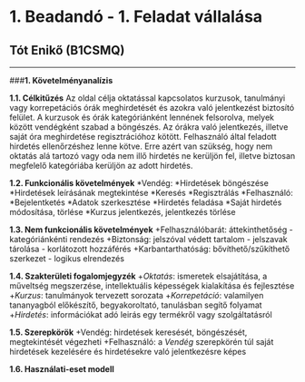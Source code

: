 # 1. Beadandó - 1. Feladat vállalása
## Tót Enikő (B1CSMQ)
---
###**1. Követelményanalízis**

**1.1. Célkitűzés**
Az oldal célja oktatással kapcsolatos kurzusok, tanulmányi vagy korrepetációs órák meghirdetését és azokra való jelentkezést biztosító felület. A kurzusok és órák kategóriánként lennének felsorolva, melyek között vendégként szabad a böngészés. 
Az órákra való jelentkezés, illetve saját óra meghirdetése regisztrációhoz kötött. Felhasználó által feladott hirdetés ellenőrzéshez lenne kötve. Erre azért van szükség, hogy nem oktatás alá tartozó vagy oda nem illő hirdetés ne kerüljön fel, illetve biztosan megfelelő kategóriába kerüljön az adott hirdetés.

**1.2. Funkcionális követelmények**
 *Vendég:
  *Hirdetések böngészése
  *Hirdetések leírásának megtekintése
  *Keresés
  *Regisztrálás
 *Felhasználó:
  *Bejelentketés
  *Adatok szerkesztése
  *Hirdetés feladása
  *Saját hirdetés módosítása, törlése
  *Kurzus jelentkezés, jelentkezés törlése

**1.3. Nem funkcionális követelmények**
+Felhasználóbarát: áttekinthetőség - kategóriánkénti rendezés
+Biztonság: jelszóval védett tartalom - jelszavak tárolása - korlátozott hozzáférés
+Karbantarthatóság: bővíthető/szűkíthető szerkezet - logikus elrendezés

**1.4. Szakterületi fogalomjegyzék**
+*Oktatás*: ismeretek elsajátítása, a műveltség megszerzése, intellektuális képességek kialakítása és fejlesztése
+*Kurzus*: tanulmányok tervezett sorozata
+*Korrepetáció*: valamilyen tananyagból előkészítő, begyakoroltató, tanulásban segítő folyamat
+*Hirdetés*: információkat adó leirás egy termékről vagy szolgáltatásról

**1.5. Szerepkörök**
+Vendég: hirdetések keresését, böngészését, megtekintését végezheti
+Felhasználó: a *Vendég* szerepkörén túl saját hirdetések kezelésére és hirdetésekre való jelentkezésre képes

**1.6. Használati-eset modell**
